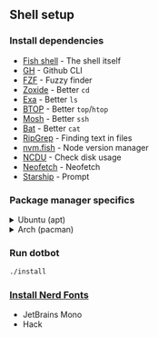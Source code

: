 ## Shell setup

### Install dependencies

- [Fish shell](https://fishshell.com/) - The shell itself
- [GH](https://cli.github.com/) - Github CLI
- [FZF](https://github.com/junegunn/fzf) - Fuzzy finder
- [Zoxide](https://github.com/ajeetdsouza/zoxide) - Better `cd`
- [Exa](https://the.exa.website/#installation) - Better `ls`
- [BTOP](https://github.com/aristocratos/btop) - Better `top`/`htop`
- [Mosh](https://mosh.org/) - Better `ssh`
- [Bat](https://github.com/sharkdp/bat) - Better `cat`
- [RipGrep](https://github.com/BurntSushi/ripgrep) - Finding text in files
- [nvm.fish](https://github.com/jorgebucaran/nvm.fish) - Node version manager
- [NCDU](https://dev.yorhel.nl/ncdu) - Check disk usage
- [Neofetch](https://github.com/dylanaraps/neofetch) - Neofetch
- [Starship](https://starship.rs/) - Prompt

### Package manager specifics

<details>
<summary>Ubuntu (apt)</summary>
<p>

```sh
sudo apt-add-repository ppa:fish-shell/release-3 -y

curl -fsSL https://cli.github.com/packages/githubcli-archive-keyring.gpg | sudo dd of=/usr/share/keyrings/githubcli-archive-keyring.gpg
echo "deb [arch=$(dpkg --print-architecture) signed-by=/usr/share/keyrings/githubcli-archive-keyring.gpg] https://cli.github.com/packages stable main" | sudo tee /etc/apt/sources.list.d/github-cli.list > /dev/null

sudo apt update && sudo apt upgrade -y
sudo apt install -y fish gh fzf zoxide exa btop mosh bat ripgrep ncdu neofetch
sudo apt autoremove -y

sudo chsh -s $(which fish) $LOGNAME
```

</details>

<details>
<summary>Arch (pacman)</summary>
<p>

```sh
sudo pacman -S fish github-cli fzf zoxide exa btop mosh bat ripgrep ncdu neofetch
```

</p>
</details>

### Run dotbot

```sh
./install
```

### [Install Nerd Fonts](https://www.nerdfonts.com/font-downloads)

- JetBrains Mono
- Hack
